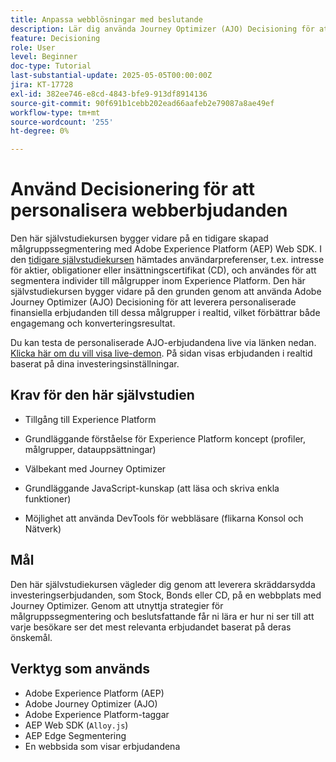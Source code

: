 ```yaml
---
title: Anpassa webblösningar med beslutande
description: Lär dig använda Journey Optimizer (AJO) Decisioning för att leverera personaliserade erbjudanden på en webbsida genom att utnyttja målgruppssegmentering som är inbyggd i Experience Platform (AEP).
feature: Decisioning
role: User
level: Beginner
doc-type: Tutorial
last-substantial-update: 2025-05-05T00:00:00Z
jira: KT-17728
exl-id: 382ee746-e8cd-4843-bfe9-913df8914136
source-git-commit: 90f691b1cebb202ead66aafeb2e79087a8ae49ef
workflow-type: tm+mt
source-wordcount: '255'
ht-degree: 0%

---
```


# Använd Decisionering för att personalisera webberbjudanden

Den här självstudiekursen bygger vidare på en tidigare skapad målgruppssegmentering med Adobe Experience Platform (AEP) Web SDK. I den [tidigare självstudiekursen](https://experienceleague.adobe.com/en/docs/journey-optimizer-learn/create-audiences-using-web-sdk/introduction) hämtades användarpreferenser, t.ex. intresse för aktier, obligationer eller insättningscertifikat (CD), och användes för att segmentera individer till målgrupper inom Experience Platform. Den här självstudiekursen bygger vidare på den grunden genom att använda Adobe Journey Optimizer (AJO) Decisioning för att leverera personaliserade finansiella erbjudanden till dessa målgrupper i realtid, vilket förbättrar både engagemang och konverteringsresultat.

Du kan testa de personaliserade AJO-erbjudandena live via länken nedan.
[Klicka här om du vill visa live-demon](https://gbedekar489.github.io/finwise/welcome.html). På sidan visas erbjudanden i realtid baserat på dina investeringsinställningar.

## Krav för den här självstudien

* Tillgång till Experience Platform

* Grundläggande förståelse för Experience Platform koncept (profiler, målgrupper, datauppsättningar)

* Välbekant med Journey Optimizer

* Grundläggande JavaScript-kunskap (att läsa och skriva enkla funktioner)

* Möjlighet att använda DevTools för webbläsare (flikarna Konsol och Nätverk)


## Mål

Den här självstudiekursen vägleder dig genom att leverera skräddarsydda investeringserbjudanden, som Stock, Bonds eller CD, på en webbplats med Journey Optimizer. Genom att utnyttja strategier för målgruppssegmentering och beslutsfattande får ni lära er hur ni ser till att varje besökare ser det mest relevanta erbjudandet baserat på deras önskemål.

## Verktyg som används

* Adobe Experience Platform (AEP)
* Adobe Journey Optimizer (AJO)
* Adobe Experience Platform-taggar
* AEP Web SDK (`Alloy.js`)
* AEP Edge Segmentering
* En webbsida som visar erbjudandena
